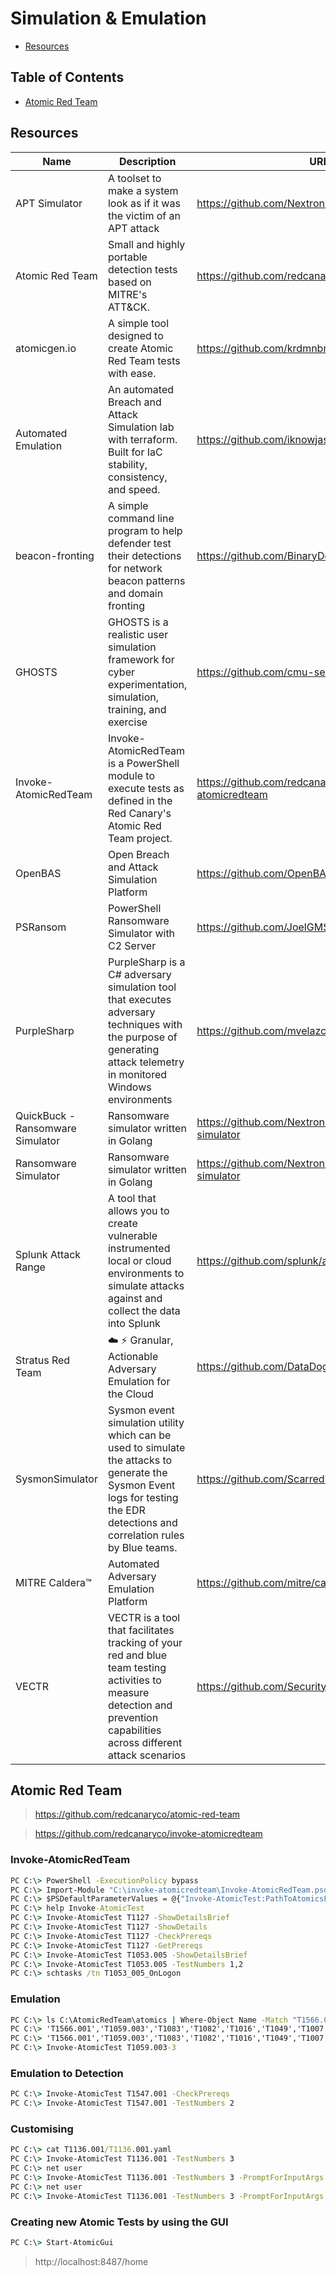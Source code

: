 # Simulation & Emulation

- [Resources](#resources)

## Table of Contents

- [Atomic Red Team](#atomic-red-team)

## Resources

| Name | Description | URL |
| --- | --- | --- |
| APT Simulator | A toolset to make a system look as if it was the victim of an APT attack | https://github.com/NextronSystems/APTSimulator |
| Atomic Red Team | Small and highly portable detection tests based on MITRE's ATT&CK. | https://github.com/redcanaryco/atomic-red-team |
| atomicgen.io | A simple tool designed to create Atomic Red Team tests with ease. | https://github.com/krdmnbrk/atomicgen.io |
| Automated Emulation | An automated Breach and Attack Simulation lab with terraform. Built for IaC stability, consistency, and speed. | https://github.com/iknowjason/AutomatedEmulation |
| beacon-fronting | A simple command line program to help defender test their detections for network beacon patterns and domain fronting | https://github.com/BinaryDefense/beacon-fronting |
| GHOSTS | GHOSTS is a realistic user simulation framework for cyber experimentation, simulation, training, and exercise | https://github.com/cmu-sei/GHOSTS |
| Invoke-AtomicRedTeam | Invoke-AtomicRedTeam is a PowerShell module to execute tests as defined in the Red Canary's Atomic Red Team project. | https://github.com/redcanaryco/invoke-atomicredteam |
| OpenBAS | Open Breach and Attack Simulation Platform | https://github.com/OpenBAS-Platform/openbas |
| PSRansom | PowerShell Ransomware Simulator with C2 Server | https://github.com/JoelGMSec/PSRansom |
| PurpleSharp | PurpleSharp is a C# adversary simulation tool that executes adversary techniques with the purpose of generating attack telemetry in monitored Windows environments | https://github.com/mvelazc0/PurpleSharp |
| QuickBuck - Ransomware Simulator | Ransomware simulator written in Golang | https://github.com/NextronSystems/ransomware-simulator |
| Ransomware Simulator | Ransomware simulator written in Golang | https://github.com/NextronSystems/ransomware-simulator |
| Splunk Attack Range | A tool that allows you to create vulnerable instrumented local or cloud environments to simulate attacks against and collect the data into Splunk | https://github.com/splunk/attack_range |
| Stratus Red Team | ☁️ ⚡ Granular, Actionable Adversary Emulation for the Cloud | https://github.com/DataDog/stratus-red-team |
| SysmonSimulator | Sysmon event simulation utility which can be used to simulate the attacks to generate the Sysmon Event logs for testing the EDR detections and correlation rules by Blue teams. | https://github.com/ScarredMonk/SysmonSimulator |
| MITRE Caldera™ | Automated Adversary Emulation Platform | https://github.com/mitre/caldera |
| VECTR | VECTR is a tool that facilitates tracking of your red and blue team testing activities to measure detection and prevention capabilities across different attack scenarios | https://github.com/SecurityRiskAdvisors/VECTR |

## Atomic Red Team

> https://github.com/redcanaryco/atomic-red-team

> https://github.com/redcanaryco/invoke-atomicredteam

### Invoke-AtomicRedTeam

```cmd
PC C:\> PowerShell -ExecutionPolicy bypass
PC C:\> Import-Module "C:\invoke-atomicredteam\Invoke-AtomicRedTeam.psd1" -Force
PC C:\> $PSDefaultParameterValues = @{"Invoke-AtomicTest:PathToAtomicsFolder"="C:\AtomicRedTeam\atomics"}
PC C:\> help Invoke-AtomicTest
PC C:\> Invoke-AtomicTest T1127 -ShowDetailsBrief
PC C:\> Invoke-AtomicTest T1127 -ShowDetails
PC C:\> Invoke-AtomicTest T1127 -CheckPrereqs
PC C:\> Invoke-AtomicTest T1127 -GetPrereqs
PC C:\> Invoke-AtomicTest T1053.005 -ShowDetailsBrief
PC C:\> Invoke-AtomicTest T1053.005 -TestNumbers 1,2
PC C:\> schtasks /tn T1053_005_OnLogon
```

### Emulation

```cmd
PC C:\> ls C:\AtomicRedTeam\atomics | Where-Object Name -Match "T1566.001|T1203|T1059.003|T1083|T1082|T1016|T1049|T1007|T1087.001"
PC C:\> 'T1566.001','T1059.003','T1083','T1082','T1016','T1049','T1007','T1087.001' | ForEach-Object {echo "Enumerating $_"; Invoke-AtomicTest $_ -ShowDetailsBrief }
PC C:\> 'T1566.001','T1059.003','T1083','T1082','T1016','T1049','T1007','T1087.001' | ForEach-Object {echo "Enumerating $_"; Invoke-AtomicTest $_ -CheckPrereqs }
PC C:\> Invoke-AtomicTest T1059.003-3
```

### Emulation to Detection

```cmd
PC C:\> Invoke-AtomicTest T1547.001 -CheckPrereqs
PC C:\> Invoke-AtomicTest T1547.001 -TestNumbers 2
```

### Customising

```cmd
PC C:\> cat T1136.001/T1136.001.yaml
PC C:\> Invoke-AtomicTest T1136.001 -TestNumbers 3
PC C:\> net user
PC C:\> Invoke-AtomicTest T1136.001 -TestNumbers 3 -PromptForInputArgs
PC C:\> net user
PC C:\> Invoke-AtomicTest T1136.001 -TestNumbers 3 -PromptForInputArgs -Cleanup
```

### Creating new Atomic Tests by using the GUI

```cmd
PC C:\> Start-AtomicGui
```

> http://localhost:8487/home
